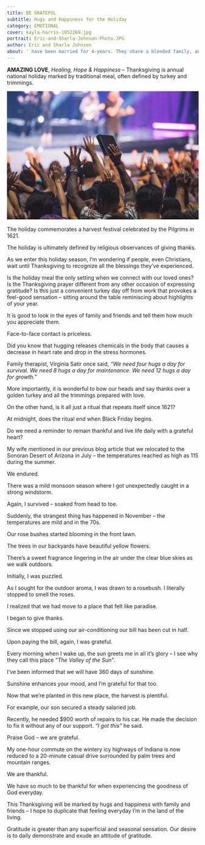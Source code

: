 ```yaml
---
title: BE GRATEFUL
subtitle: Hugs and Happiness for the Holiday                    
category: EMOTIONAL
cover: kayla-harris-1052269.jpg
portrait: Eric-and-Sharla-Johnson-Photo.JPG
author: Eric and Sharla Johnson
about: ' have been married for 4-years. They share a blended family, and 5-decades of ministry experiences. Eric earned a technical degree and Sharla has a Masters in Education. Together, the couples combine counseling techniques to help heal relationships nationwide.'
---
```


**AMAZING LOVE**, *Healing, Hope & Happiness* – Thanksgiving is annual national holiday marked by traditional meal, often defined by turkey and trimmings.

![unsplash.com](./kayla-harris-1052269.jpg)
   
The holiday commemorates a harvest festival celebrated by the Pilgrims in 1621.

The holiday is ultimately defined by religious observances of giving thanks.

As we enter this holiday season, I’m wondering if people, even Christians, wait until Thanksgiving to recognize all the blessings they’ve experienced. 

Is the holiday meal the only setting when we connect with our loved ones? Is the Thanksgiving prayer different from any other occasion of expressing gratitude? Is this just a convenient turkey day off from work that provokes a feel-good sensation – sitting around the table reminiscing about highlights of your year.

It is good to look in the eyes of family and friends and tell them how much you appreciate them.

Face-to-face contact is priceless.

Did you know that hugging releases chemicals in the body that causes a decrease in heart rate and drop in the stress hormones.

Family therapist, Virginia Satir once said, *“We need four hugs a day for survival. We need 8 hugs a day for maintenance. We need 12 hugs a day for growth.”*

More importantly, it is wonderful to bow our heads and say thanks over a golden turkey and all the trimmings prepared with love. 

On the other hand, is it all just a ritual that repeats itself since 1621? 

At midnight, does the ritual end when Black Friday begins. 

Do we need a reminder to remain thankful and live life daily with a grateful heart?

My wife mentioned in our previous blog article that we relocated to the Sonoran Desert of Arizona in July – the temperatures reached as high as 115 during the summer.

We endured.

There was a mild monsoon season where I got unexpectedly caught in a strong windstorm.

Again, I survived – soaked from head to toe.   

Suddenly, the strangest thing has happened in November – the temperatures are mild and in the 70s. 

Our rose bushes started blooming in the front lawn. 

The trees in our backyards have beautiful yellow flowers. 

There’s a sweet fragrance lingering in the air under the clear blue skies as we walk outdoors.

Initially, I was puzzled.

As I sought for the outdoor aroma, I was drawn to a rosebush. I literally stopped to smell the roses. 

I realized that we had move to a place that felt like paradise. 

I began to give thanks.

Since we stopped using our air-conditioning our bill has been cut in half. 

Upon paying the bill, again, I was grateful.

Every morning when I wake up, the sun greets me in all it’s glory – I see why they call this place *“The Valley of the Sun”*.

I’ve been informed that we will have 360 days of sunshine. 

Sunshine enhances your mood, and I’m grateful for that too.

Now that we’re planted in this new place, the harvest is plentiful.

For example, our son secured a steady salaried job. 

Recently, he needed $900 worth of repairs to his car. He made the decision to fix it without any of our support. *“I got this”* he said.  

Praise God – we are grateful.

My one-hour commute on the wintery icy highways of Indiana is now reduced to a 20-minute casual drive surrounded by palm trees and mountain ranges. 

We are thankful.

We have so much to be thankful for when experiencing the goodness of God everyday.  

This Thanksgiving will be marked by hugs and happiness with family and friends – I hope to duplicate that feeling everyday I’m in the land of the living.

Gratitude is greater than any superficial and seasonal sensation. Our desire is to daily demonstrate and exude an attitude of gratitude. 
